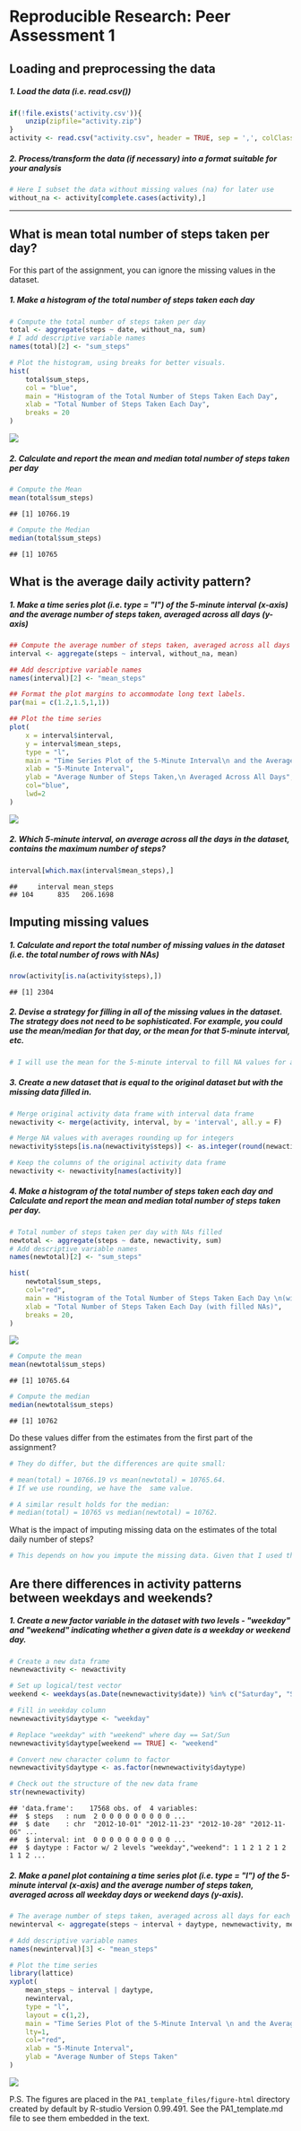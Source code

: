 # Reproducible Research: Peer Assessment 1


## Loading and preprocessing the data
##### 1. Load the data (i.e. read.csv())

```r
if(!file.exists('activity.csv')){
    unzip(zipfile="activity.zip")
}
activity <- read.csv("activity.csv", header = TRUE, sep = ',', colClasses=c("numeric","character","integer"))
```
##### 2. Process/transform the data (if necessary) into a format suitable for your analysis

```r
# Here I subset the data without missing values (na) for later use
without_na <- activity[complete.cases(activity),]
```
-----

## What is mean total number of steps taken per day?

For this part of the assignment, you can ignore the missing values in the dataset.

#####  1. Make a histogram of the total number of steps taken each day

```r
# Compute the total number of steps taken per day
total <- aggregate(steps ~ date, without_na, sum)
# I add descriptive variable names
names(total)[2] <- "sum_steps"

# Plot the histogram, using breaks for better visuals.
hist(
    total$sum_steps,
    col = "blue",
    main = "Histogram of the Total Number of Steps Taken Each Day",
    xlab = "Total Number of Steps Taken Each Day",
    breaks = 20
)
```

![](PA1_template_files/figure-html/unnamed-chunk-3-1.png)

##### 2. Calculate and report the mean and median total number of steps taken per day

```r
# Compute the Mean
mean(total$sum_steps)
```

```
## [1] 10766.19
```

```r
# Compute the Median
median(total$sum_steps)
```

```
## [1] 10765
```

## What is the average daily activity pattern?

##### 1. Make a time series plot (i.e. type = "l") of the 5-minute interval (x-axis) and the average number of steps taken, averaged across all days (y-axis)


```r
## Compute the average number of steps taken, averaged across all days for each 5-minute interval
interval <- aggregate(steps ~ interval, without_na, mean)

## Add descriptive variable names
names(interval)[2] <- "mean_steps"

## Format the plot margins to accommodate long text labels.
par(mai = c(1.2,1.5,1,1))

## Plot the time series
plot(
    x = interval$interval,
    y = interval$mean_steps,
    type = "l",
    main = "Time Series Plot of the 5-Minute Interval\n and the Average Number of Steps Taken, \n Averaged Across All Days",
    xlab = "5-Minute Interval",
    ylab = "Average Number of Steps Taken,\n Averaged Across All Days",
    col="blue", 
    lwd=2
)
```

![](PA1_template_files/figure-html/unnamed-chunk-5-1.png)

##### 2. Which 5-minute interval, on average across all the days in the dataset, contains the maximum number of steps?


```r
interval[which.max(interval$mean_steps),]
```

```
##     interval mean_steps
## 104      835   206.1698
```

## Imputing missing values

##### 1. Calculate and report the total number of missing values in the dataset (i.e. the total number of rows with NAs)


```r
nrow(activity[is.na(activity$steps),])
```

```
## [1] 2304
```

##### 2. Devise a strategy for filling in all of the missing values in the dataset. The strategy does not need to be sophisticated. For example, you could use the mean/median for that day, or the mean for that 5-minute interval, etc.

```r
# I will use the mean for the 5-minute interval to fill NA values for a given internval.
```

##### 3. Create a new dataset that is equal to the original dataset but with the missing data filled in.


```r
# Merge original activity data frame with interval data frame
newactivity <- merge(activity, interval, by = 'interval', all.y = F)

# Merge NA values with averages rounding up for integers
newactivity$steps[is.na(newactivity$steps)] <- as.integer(round(newactivity$mean_steps[is.na(newactivity$steps)]))

# Keep the columns of the original activity data frame
newactivity <- newactivity[names(activity)]
```

##### 4. Make a histogram of the total number of steps taken each day and Calculate and report the mean and median total number of steps taken per day.


```r
# Total number of steps taken per day with NAs filled
newtotal <- aggregate(steps ~ date, newactivity, sum)
# Add descriptive variable names
names(newtotal)[2] <- "sum_steps"

hist(
    newtotal$sum_steps,
    col="red",
    main = "Histogram of the Total Number of Steps Taken Each Day \n(with filled NAs)",
    xlab = "Total Number of Steps Taken Each Day (with filled NAs)",
    breaks = 20,
)
```

![](PA1_template_files/figure-html/unnamed-chunk-10-1.png)

```r
# Compute the mean
mean(newtotal$sum_steps)
```

```
## [1] 10765.64
```

```r
# Compute the median
median(newtotal$sum_steps)
```

```
## [1] 10762
```

Do these values differ from the estimates from the first part of the assignment?


```r
# They do differ, but the differences are quite small:

# mean(total) = 10766.19 vs mean(newtotal) = 10765.64. 
# If we use rounding, we have the  same value.

# A similar result holds for the median:
# median(total) = 10765 vs median(newtotal) = 10762. 
```

What is the impact of imputing missing data on the estimates of the total daily number of steps?


```r
# This depends on how you impute the missing data. Given that I used the average for a given interval, there was no substantial difference, because the averages got closer to the inserted average value.
```

## Are there differences in activity patterns between weekdays and weekends?

##### 1. Create a new factor variable in the dataset with two levels - "weekday" and "weekend" indicating whether a given date is a weekday or weekend day.


```r
# Create a new data frame
newnewactivity <- newactivity

# Set up logical/test vector
weekend <- weekdays(as.Date(newnewactivity$date)) %in% c("Saturday", "Sunday")

# Fill in weekday column
newnewactivity$daytype <- "weekday"

# Replace "weekday" with "weekend" where day == Sat/Sun
newnewactivity$daytype[weekend == TRUE] <- "weekend"

# Convert new character column to factor
newnewactivity$daytype <- as.factor(newnewactivity$daytype)

# Check out the structure of the new data frame
str(newnewactivity)
```

```
## 'data.frame':	17568 obs. of  4 variables:
##  $ steps   : num  2 0 0 0 0 0 0 0 0 0 ...
##  $ date    : chr  "2012-10-01" "2012-11-23" "2012-10-28" "2012-11-06" ...
##  $ interval: int  0 0 0 0 0 0 0 0 0 0 ...
##  $ daytype : Factor w/ 2 levels "weekday","weekend": 1 1 2 1 2 1 2 1 1 2 ...
```

##### 2. Make a panel plot containing a time series plot (i.e. type = "l") of the 5-minute interval (x-axis) and the average number of steps taken, averaged across all weekday days or weekend days (y-axis).


```r
# The average number of steps taken, averaged across all days for each 5-minute interval
newinterval <- aggregate(steps ~ interval + daytype, newnewactivity, mean)

# Add descriptive variable names
names(newinterval)[3] <- "mean_steps"

# Plot the time series
library(lattice)
xyplot(
    mean_steps ~ interval | daytype,
    newinterval,
    type = "l",
    layout = c(1,2),
    main = "Time Series Plot of the 5-Minute Interval \n and the Average Number of Steps Taken, \n Averaged Across All Weekday Days or Weekend Days",
    lty=1,
    col="red",
    xlab = "5-Minute Interval",
    ylab = "Average Number of Steps Taken"
)
```

![](PA1_template_files/figure-html/unnamed-chunk-14-1.png)

P.S. The figures are placed in the `PA1_template_files/figure-html` directory created by default by R-studio Version 0.99.491. See the PA1_template.md file to see them embedded in the text.

